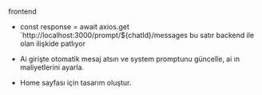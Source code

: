 frontend

- const response = await axios.get `http://localhost:3000/prompt/${chatId}/messages
  bu satır backend ile olan ilişkide patlıyor

- Ai girişte otomatik mesaj atsın ve system promptunu güncelle, ai ın maliyetlerini ayarla.

- Home sayfası için tasarım oluştur.
